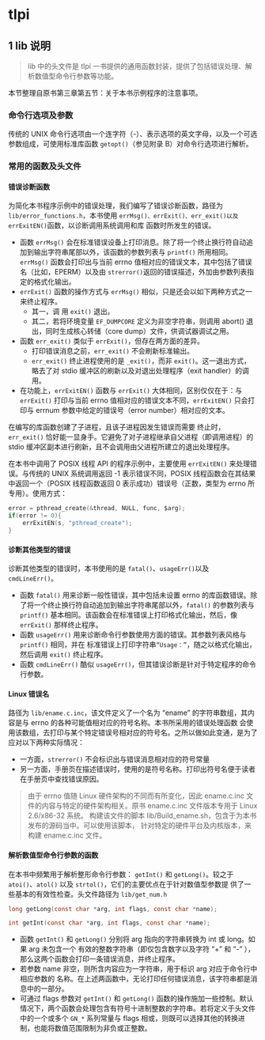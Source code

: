 # tlpi

## 1 lib 说明

>lib 中的头文件是 tlpi 一书提供的通用函数封装，提供了包括错误处理、解析数值型命令行参数等功能。

本节整理自原书第三章第五节：关于本书示例程序的注意事项。

### 命令行选项及参数

传统的 UNIX 命令行选项由一个连字符（-）、表示选项的英文字母，以及一个可选参数组成，可使用标准库函数 `getopt()`（参见附录 B）对命令行选项进行解析。

### 常用的函数及头文件

#### 错误诊断函数

为简化本书程序示例中的错误处理，我们编写了错误诊断函数，路径为 `lib/error_functions.h`，本书使用 `errMsg()、errExit()、err_exit()以及 errExitEN()`函数，以诊断调用系统调用和库 函数时所发生的错误。

- 函数 `errMsg()` 会在标准错误设备上打印消息。除了将一个终止换行符自动追加到输出字符串尾部以外，该函数的参数列表与 `printf()` 所用相同。`errMsg()` 函数会打印出与当前 errno 值相对应的错误文本，其中包括了错误名（比如，EPERM）以及由 `strerror()`返回的错误描述，外加由参数列表指定的格式化输出。
- `errExit()` 函数的操作方式与 `errMsg()` 相似，只是还会以如下两种方式之一来终止程序。
  - 其一，调 用 `exit()` 退出。
  - 其二，若将环境变量 `EF_DUMPCORE` 定义为非空字符串，则调用 abort() 退出，同时生成核心转储（core dump）文件，供调试器调试之用。
- 函数 `err_exit()` 类似于 `errExit()`，但存在两方面的差异。
  - 打印错误消息之前，`err_exit()` 不会刷新标准输出。
  - `err_exit()` 终止进程使用的是 `_exit()`，而非 `exit()`。这一退出方式，略去了对 stdio 缓冲区的刷新以及对退出处理程序（exit handler）的调用。
- 在功能上，`errExitEN()` 函数与 `errExit()` 大体相同，区别仅仅在于：与 `errExit()` 打印与当前 errno 值相对应的错误文本不同，`errExitEN()` 只会打印与 errnum 参数中给定的错误号（error number）相对应的文本。

在编写的库函数创建了子进程，且该子进程因发生错误而需要 终止时，`err_exit()` 恰好能一显身手。它避免了对子进程继承自父进程（即调用进程）的 stdio 缓冲区副本进行刷新，且不会调用由父进程所建立的退出处理程序。

在本书中调用了 POSIX 线程 API 的程序示例中，主要使用 `errExitEN()` 来处理错误。与传统的 UNIX 系统调用返回 -1 表示错误不同，POSIX 线程函数会在其结果中返回一个（POSIX 线程函数返回 0 表示成功）错误号（正数，类型为 errno 所专用）。使用方式：

```c
error = pthread_create(&thread, NULL, func, $arg);
if(error != 0){
    errExitEN(s, "pthread_create");
}
```

#### 诊断其他类型的错误

诊断其他类型的错误时，本书使用的是 `fatal()`、`usageErr()`以及 `cmdLineErr()`。

- 函数 `fatal()` 用来诊断一般性错误，其中包括未设置 errno 的库函数错误。除了将一个终止换行符自动追加到输出字符串尾部以外，`fatal()` 的参数列表与 `printf()` 基本相同。该函数会在标准错误上打印格式化输出，然后，像 `errExit()` 那样终止程序。
- 函数 `usageErr()` 用来诊断命令行参数使用方面的错误。其参数列表风格与 `printf()` 相同，并在 标准错误上打印字符串`“Usage：”`，随之以格式化输出，然后调用 `exit()` 终止程序。
- 函数 `cmdLineErr()` 酷似 `usageErr()`，但其错误诊断是针对于特定程序的命令行参数。

#### Linux 错误名

路径为 `lib/ename.c.inc`，该文件定义了一个名为 “ename” 的字符串数组，其内容是与 errno 的各种可能值相对应的符号名称。本书所采用的错误处理函数 会使用该数组，去打印与某个特定错误号相对应的符号名。之所以做如此变通，是为了应对以下两种实际情况：

- 一方面，`strerror()` 不会标识出与错误消息相对应的符号常量
- 另一方面，手册页在描述错误时，使用的是符号名称。打印出符号名便于读者在手册页中查找错误原因。

>由于 errno 值随 Linux 硬件架构的不同而有所变化，因此 ename.c.inc 文件的内容与特定的硬件架构相关。原书 ename.c.inc 文件版本专用于 Linux 2.6/x86-32 系统。 构建该文件的脚本 lib/Build_ename.sh，包含于为本书发布的源码当中。可以使用该脚本， 针对特定的硬件平台及内核版本，来构建 ename.c.inc 文件。

#### 解析数值型命令行参数的函数

在本书中频繁用于解析整形命令行参数： `getInt()` 和 `getLong()`。较之于 `atoi()`、`atol()` 以及 `strtol()`，它们的主要优点在于针对数值型参数提 供了一些基本的有效性检查。头文件路径为 `lib/get_num.h`

```c
long getLong(const char *arg, int flags, const char *name);

int getInt(const char *arg, int flags, const char *name);
```

- 函数 `getInt()` 和 `getLong()` 分别将 arg 指向的字符串转换为 int 或 long。如果 arg 未包含一个 有效的整数字符串（即仅包含数字以及字符 “+” 和 “-” ），那么这两个函数会打印一条错误消息，并终止程序。
- 若参数 name 非空，则所含内容应为一字符串，用于标识 arg 对应于命令行中相应参数的 名称。在上述两函数中，无论打印任何错误消息，该字符串都是消息中的一部分。
- 可通过 flags 参数对 `getInt()` 和 `getLong()` 函数的操作施加一些控制。默认情况下，两个函数会处理包含有符号十进制整数的字符串。若将定义于头文件中的一个或多个 `GN_*` 系列常量与 flags 相或，则既可以选择其他的转换进制，也能将数值范围限制为非负或正整数。
